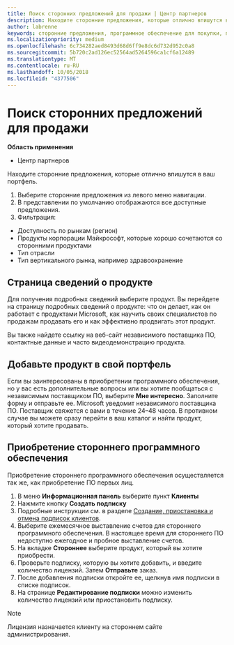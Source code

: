 ```yaml
---
title: Поиск сторонних предложений для продажи | Центр партнеров
description: Находите сторонние предложения, которые отлично впишутся в ваш портфель.
author: labrenne
keywords: сторонние предложения, программное обеспечение для покупки, поиск сторонних предложений
ms.localizationpriority: medium
ms.openlocfilehash: 6c734282aed8493d68d6ff9e8dc6d732d952c0a8
ms.sourcegitcommit: 5b720c2ad126ec52564ad5264596ca1cf6a12489
ms.translationtype: MT
ms.contentlocale: ru-RU
ms.lasthandoff: 10/05/2018
ms.locfileid: "4377506"
---
```

# <a name="discover-the-third-party-offers-you-want-to-sell"></a>Поиск сторонних предложений для продажи

**Область применения**

-  Центр партнеров

Находите сторонние предложения, которые отлично впишутся в ваш портфель. 

1.  Выберите сторонние предложения из левого меню навигации. 
2.  В представлении по умолчанию отображаются все доступные предложения. 
3.  Фильтрация:

- Доступность по рынкам (регион)
- Продукты корпорации Майкрософт, которые хорошо сочетаются со сторонними продуктами
- Тип отрасли
- Тип вертикального рынка, например здравоохранение

## <a name="the-product-details-page"></a>Страница сведений о продукте

Для получения подробных сведений выберите продукт. Вы перейдете на страницу подробных сведений о продукте: что он делает, как он работает с продуктами Microsoft, как научить своих специалистов по продажам продавать его и как эффективно продвигать этот продукт. 

Вы также найдете ссылку на веб-сайт независимого поставщика ПО, контактные данные и часто видеодемонстрацию продукта. 

## <a name="add-the-product-to-your-portfolio"></a>Добавьте продукт в свой портфель

Если вы заинтересованы в приобретении программного обеспечения, но у вас есть дополнительные вопросы или вы хотите пообщаться с независимым поставщиком ПО, выберите **Мне интересно**. Заполните форму и отправьте ее. Microsoft уведомит независимого поставщика ПО. Поставщик свяжется с вами в течение 24–48 часов. В противном случае вы можете сразу перейти в ваш каталог и найти продукт, который хотите продавать.

## <a name="purchase-the-third-party-software"></a>Приобретение стороннего программного обеспечения

Приобретение стороннего программного обеспечения осуществляется так же, как приобретение ПО первых лиц. 

1. В меню **Информационная панель** выберите пункт **Клиенты**
2. Нажмите кнопку **Создать подписку**
3. Подробные инструкции см. в разделе [Создание, приостановка и отмена подписок клиентов](create-a-new-subscription.md).
4.  Выберите ежемесячное выставление счетов для стороннего программного обеспечения. В настоящее время для стороннего ПО недоступно ежегодное и пробное выставление счетов.
5.  На вкладке **Стороннее** выберите продукт, который вы хотите приобрести.
6.  Проверьте подписку, которую вы хотите добавить, и введите количество лицензий. Затем **Отправьте** заказ.
7.  После добавления подписки откройте ее, щелкнув имя подписки в списке подписок. 
8.  На странице **Редактирование подписки** можно изменить количество лицензий или приостановить подписку.

> [!NOTE]  
>  Лицензия назначается клиенту на стороннем сайте администрирования.

    



